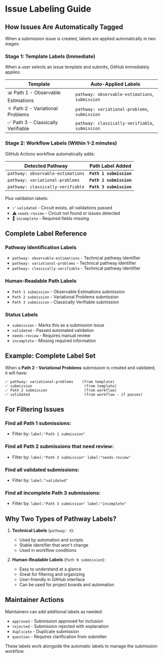 # Issue Labeling Guide

## How Issues Are Automatically Tagged

When a submission issue is created, labels are applied automatically in two stages:

### Stage 1: Template Labels (Immediate)
When a user selects an issue template and submits, GitHub immediately applies:

| Template | Auto-Applied Labels |
|----------|-------------------|
| 📊 Path 1 - Observable Estimations | `pathway: observable-estimations`, `submission` |
| ⚛️ Path 2 - Variational Problems | `pathway: variational-problems`, `submission` |
| ✅ Path 3 - Classically Verifiable | `pathway: classically-verifiable`, `submission` |

### Stage 2: Workflow Labels (Within 1-2 minutes)
GitHub Actions workflow automatically adds:

| Detected Pathway | Path Label Added |
|-----------------|------------------|
| `pathway: observable-estimations` | **`Path 1 submission`** |
| `pathway: variational-problems` | **`Path 2 submission`** |
| `pathway: classically-verifiable` | **`Path 3 submission`** |

Plus validation labels:
- ✅ `validated` - Circuit exists, all validations passed
- ⚠️ `needs-review` - Circuit not found or issues detected
- 📝 `incomplete` - Required fields missing

## Complete Label Reference

### Pathway Identification Labels
- `pathway: observable-estimations` - Technical pathway identifier
- `pathway: variational-problems` - Technical pathway identifier
- `pathway: classically-verifiable` - Technical pathway identifier

### Human-Readable Path Labels
- `Path 1 submission` - Observable Estimations submission
- `Path 2 submission` - Variational Problems submission
- `Path 3 submission` - Classically Verifiable submission

### Status Labels
- `submission` - Marks this as a submission issue
- `validated` - Passed automated validation
- `needs-review` - Requires manual review
- `incomplete` - Missing required information

## Example: Complete Label Set

When a **Path 2 - Variational Problems** submission is created and validated, it will have:

```
✅ pathway: variational-problems    (from template)
✅ submission                        (from template)
✅ Path 2 submission                 (from workflow)
✅ validated                         (from workflow - if passes)
```

## For Filtering Issues

### Find all Path 1 submissions:
- Filter by: `label:"Path 1 submission"`

### Find all Path 2 submissions that need review:
- Filter by: `label:"Path 2 submission" label:"needs-review"`

### Find all validated submissions:
- Filter by: `label:"validated"`

### Find all incomplete Path 3 submissions:
- Filter by: `label:"Path 3 submission" label:"incomplete"`

## Why Two Types of Pathway Labels?

1. **Technical Labels** (`pathway: X`):
   - Used by automation and scripts
   - Stable identifier that won't change
   - Used in workflow conditions

2. **Human-Readable Labels** (`Path N submission`):
   - Easy to understand at a glance
   - Great for filtering and organizing
   - User-friendly in GitHub interface
   - Can be used for project boards and automation

## Maintainer Actions

Maintainers can add additional labels as needed:
- `approved` - Submission approved for inclusion
- `rejected` - Submission rejected with explanation
- `duplicate` - Duplicate submission
- `question` - Requires clarification from submitter

These labels work alongside the automatic labels to manage the submission workflow.
